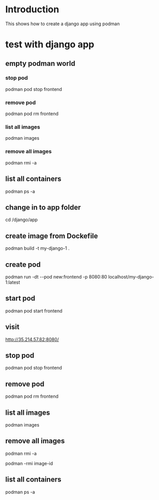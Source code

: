 # Introduction

This shows how to create a django app using podman

# test with django app

## empty podman world

### stop pod

podman pod stop frontend

### remove pod

podman pod rm frontend

### list all images

podman images

### remove all images

podman rmi -a

## list all containers

podman ps -a

## change in to app folder

cd /django/app

## create image from Dockefile

podman build -t my-django-1 .

## create pod

podman run -dt --pod new:frontend -p 8080:80 localhost/my-django-1:latest

## start pod

podman pod start frontend

## visit

http://35.214.57.82:8080/

## stop pod

podman pod stop frontend

## remove pod

podman pod rm frontend

## list all images

podman images

## remove all images

podman rmi -a

podman -rmi image-id

## list all containers

podman ps -a
